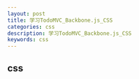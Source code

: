 ```yaml
---
layout: post
title: 学习TodoMVC_Backbone.js_CSS
categories: css
description: 学习TodoMVC_Backbone.js_CSS
keywords: css
---
```


## css
